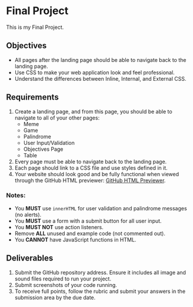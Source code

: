 # Final Project

This is my Final Project.

## Objectives
- All pages after the landing page should be able to navigate back to the landing page.
- Use CSS to make your web application look and feel professional.
- Understand the differences between Inline, Internal, and External CSS.

## Requirements
1. Create a landing page, and from this page, you should be able to navigate to all of your other pages:
    - Meme
    - Game
    - Palindrome
    - User Input/Validation
    - Objectives Page
    - Table
2. Every page must be able to navigate back to the landing page.
3. Each page should link to a CSS file and use styles defined in it.
4. Your website should look good and be fully functional when viewed through the GitHub HTML previewer: [GitHub HTML Previewer](https://htmlpreview.github.io/).

### Notes:
- You **MUST** use `innerHTML` for user validation and palindrome messages (no alerts).
- You **MUST** use a form with a submit button for all user input.
- You **MUST NOT** use action listeners.
- Remove **ALL** unused and example code (not commented out).
- You **CANNOT** have JavaScript functions in HTML.

## Deliverables
1. Submit the GitHub repository address. Ensure it includes all image and sound files required to run your project.
2. Submit screenshots of your code running.
3. To receive full points, follow the rubric and submit your answers in the submission area by the due date.